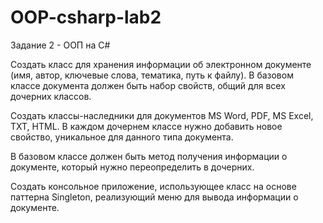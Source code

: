 # OOP-csharp-lab2
Задание 2 - ООП на С#

Создать класс для хранения информации об электронном документе (имя, автор, ключевые слова, тематика, путь к файлу). В базовом классе документа должен быть набор свойств, общий для всех дочерних классов.


Создать классы-наследники для документов MS Word, PDF, MS Excel, TXT, HTML. В каждом дочернем классе нужно добавить новое свойство, уникальное для данного типа документа.

В базовом классе должен быть метод получения информации о документе, который нужно переопределить в дочерних.

Создать консольное приложение, использующее класс на основе паттерна Singleton, реализующий меню для вывода информации о документе.







